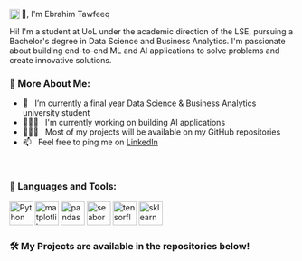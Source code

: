 👋, I'm Ebrahim Tawfeeq
<a href='https://www.linkedin.com/in/ebrahim-tawfeeq-160022283'><img align='left' alt="linkedin" src="https://raw.githubusercontent.com/rahul-jha98/rahul-jha98/561d474902b59c7429ec22bb73e225696c27b202/assets/linkedin.svg" height='18px'/></a>


Hi! I'm a student at UoL under the academic direction of the LSE, pursuing a Bachelor's degree in Data Science and Business Analytics. I'm passionate about building end-to-end ML and AI applications to solve problems and create innovative solutions.

  
### 🧐 More About Me:

- 🔭 &nbsp; I’m currently a final year Data Science & Business Analytics university student
- 👨🏻‍💻 &nbsp; I'm currently working on building AI applications
- 👨🏻‍💻 &nbsp; Most of my projects will be available on my GitHub repositories
- 📫 &nbsp; Feel free to ping me on [LinkedIn](https://www.linkedin.com/in/ebrahim-tawfeeq-160022283)
<br>

### 🔨 Languages and Tools:
<a href="https://www.python.org" target="_blank"><img align="left" alt="Python" height ="42px" src="https://raw.githubusercontent.com/rahul-jha98/github_readme_icons/main/language_and_tools/square/python/python.svg"></a>
<a href="https://matplotlib.org/" target="_blank"><img src="https://upload.wikimedia.org/wikipedia/commons/8/84/Matplotlib_icon.svg" alt="matplotlib" height="42px"/></a>
<a href="https://pandas.pydata.org/" target="_blank"><img src="https://upload.wikimedia.org/wikipedia/commons/e/ed/Pandas_logo.svg" alt="pandas" height="42px"/></a>
<a href="https://seaborn.pydata.org/" target="_blank"><img src="https://seaborn.pydata.org/_static/logo-wide-lightbg.svg" alt="seaborn" height="42px"/></a>
<a href="https://www.tensorflow.org/" target="_blank"><img src="https://upload.wikimedia.org/wikipedia/commons/2/2d/Tensorflow_logo.svg" alt="tensorflow" height="42px"/></a>
<a href="https://scikit-learn.org/" target="_blank"><img src="https://upload.wikimedia.org/wikipedia/commons/0/05/Scikit_learn_logo_small.svg" alt="sklearn" height="42px"/></a>
<br>

### 🛠️ My Projects are available in the repositories below!
